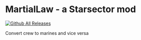 # MartialLaw - a Starsector mod
[![Github All Releases](https://img.shields.io/github/downloads/MilanTodorovic/MartialLaw/total.svg)]()

Convert crew to marines and vice versa
